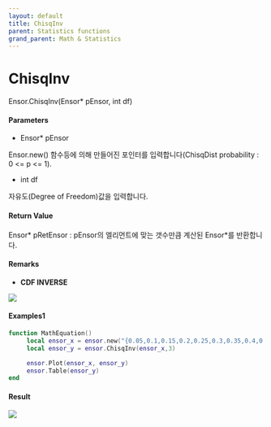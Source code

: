 ```yaml
---
layout: default
title: ChisqInv
parent: Statistics functions
grand_parent: Math & Statistics
---
```


# ChisqInv

Ensor.ChisqInv\(Ensor\* pEnsor, int df\)

#### Parameters

* Ensor\* pEnsor

Ensor.new\(\) 함수등에 의해 만들어진 포인터를 입력합니다\(ChisqDist probability : 0 &lt;= p &lt;= 1\).

* int df

자유도\(Degree of Freedom\)값을 입력합니다.

#### Return Value

Ensor\* pRetEnsor : pEnsor의 엘리먼트에 맞는 갯수만큼 계산된 Ensor\*를 반환합니다.

#### Remarks

* **CDF INVERSE**

![](/StatisticsAPI/ChisqDistInvFunc.png)

#### Examples1

```lua
function MathEquation()
     local ensor_x = ensor.new("{0.05,0.1,0.15,0.2,0.25,0.3,0.35,0.4,0.45,0.5,0.55,0.6,0.65,0.7,0.75,0.8,0.85,0.9,0.95}")
     local ensor_y = ensor.ChisqInv(ensor_x,3)

     ensor.Plot(ensor_x, ensor_y)
     ensor.Table(ensor_y)
end
```

#### Result

![](/StatisticsAPI/ChisqDistInvResult.png)

